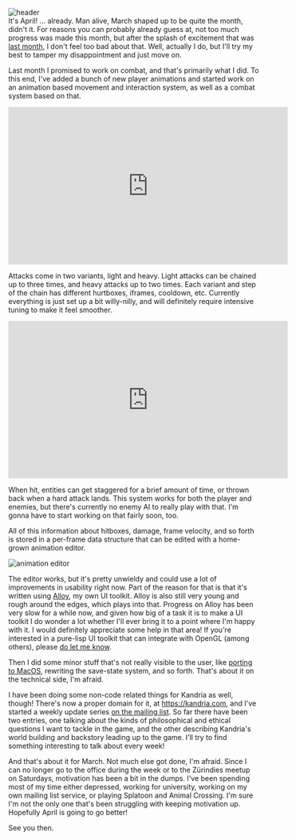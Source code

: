 ![header](https://filebox.tymoon.eu//file/TVRreU13PT0=)  
It's April! ... already. Man alive, March shaped up to be quite the month, didn't it. For reasons you can probably already guess at, not too much progress was made this month, but after the splash of excitement that was [last month](https://reader.tymoon.eu/article/381), I don't feel too bad about that. Well, actually I do, but I'll try my best to tamper my disappointment and just move on.

Last month I promised to work on combat, and that's primarily what I did. To this end, I've added a bunch of new player animations and started work on an animation based movement and interaction system, as well as a combat system based on that.

<iframe width="560" height="315" src="https://www.youtube.com/embed/ozvW1MpRFc8" frameborder="0" allow="accelerometer; autoplay; encrypted-media; gyroscope; picture-in-picture" allowfullscreen></iframe>

Attacks come in two variants, light and heavy. Light attacks can be chained up to three times, and heavy attacks up to two times. Each variant and step of the chain has different hurtboxes, iframes, cooldown, etc. Currently everything is just set up a bit willy-nilly, and will definitely require intensive tuning to make it feel smoother.

<iframe width="560" height="315" src="https://www.youtube.com/embed/Pzh4fy7L5rA" frameborder="0" allow="accelerometer; autoplay; encrypted-media; gyroscope; picture-in-picture" allowfullscreen></iframe>

When hit, entities can get staggered for a brief amount of time, or thrown back when a hard attack lands. This system works for both the player and enemies, but there's currently no enemy AI to really play with that. I'm gonna have to start working on that fairly soon, too.

All of this information about hitboxes, damage, frame velocity, and so forth is stored in a per-frame data structure that can be edited with a home-grown animation editor.

![animation editor](https://filebox.tymoon.eu//file/TVRreU1nPT0=)

The editor works, but it's pretty unwieldy and could use a lot of improvements in usability right now. Part of the reason for that is that it's written using [Alloy](https://github.com/shirakumo/alloy), my own UI toolkit. Alloy is also still very young and rough around the edges, which plays into that. Progress on Alloy has been very slow for a while now, and given how big of a task it is to make a UI toolkit I do wonder a lot whether I'll ever bring it to a point where I'm happy with it. I would definitely appreciate some help in that area! If you're interested in a pure-lisp UI toolkit that can integrate with OpenGL (among others), please [do let me know](mailto:shinmera@tymoon.eu).

Then I did some minor stuff that's not really visible to the user, like [porting to MacOS](https://twitter.com/Shinmera/status/1235661386597847040), rewriting the save-state system, and so forth. That's about it on the technical side, I'm afraid.

I have been doing some non-code related things for Kandria as well, though! There's now a proper domain for it, at <https://kandria.com>, and I've started a weekly update series [on the mailing list](https://kandria.com/index.html#subscribe). So far there have been two entries, one talking about the kinds of philosophical and ethical questions I want to tackle in the game, and the other describing Kandria's world building and backstory leading up to the game. I'll try to find something interesting to talk about every week!

And that's about it for March. Not much else got done, I'm afraid. Since I can no longer go to the office during the week or to the Zürindies meetup on Saturdays, motivation has been a bit in the dumps. I've been spending most of my time either depressed, working for university, working on my own mailing list service, or playing Splatoon and Animal Crossing. I'm sure I'm not the only one that's been struggling with keeping motivation up. Hopefully April is going to go better!

See you then.
